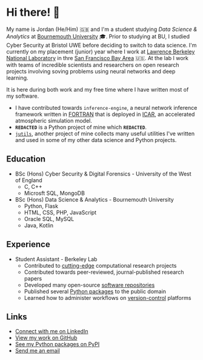 # Hi there! 👋

My name is Jordan (He/Him) :gb: and I'm a student studying _Data Science & Analytics_ at [Bournemouth University](https://en.wikipedia.org/wiki/Bournemouth_University) :mortar_board:. Prior to studying at BU, I studied Cyber Security at Bristol UWE before deciding to switch to data science. I'm currently on my placement (junior) year where I work at [Lawrence Berkeley National Laboratory](https://en.wikipedia.org/wiki/Lawrence_Berkeley_National_Laboratory) in thre [San Francisco Bay Area](https://www.google.com/maps/place/San+Francisco+Bay+Area) :us:. At the lab  I work with teams of incredible scientists and researchers on open research projects involving soving problems using neural networks and deep learning.

It is here during both work and my free time where I have written most of my software.
- I have contributed towards `inference-engine`, a neural network inference framework written in [FORTRAN](https://en.wikipedia.org/wiki/Fortran) that is deployed in [ICAR](https://ral.ucar.edu/solutions/products/intermediate-complexity-atmospheric-research-icar), an accelerated atmospheric simulation model.
- **`REDACTED`** is a Python project of mine which **`REDACTED`**.
- [`jutils`](https://github.com/JordanWelsman/jutils), another project of mine collects many useful utilities I've written and used in some of my other data science and Python projects.

## Education

- BSc (Hons) Cyber Security & Digital Forensics - University of the West of England
  - C, C++
  - Microsft SQL, MongoDB
- BSc (Hons) Data Science & Analytics - Bournemouth University
  - Python, Flask
  - HTML, CSS, PHP, JavaScript
  - Oracle SQL, MySQL
  - Java, Kotlin

## Experience

- Student Assistant - Berkeley Lab
  - Contributed to [cutting-edge](https://en.wikipedia.org/wiki/Perlmutter_(supercomputer)) computational research projects
  - Contributed towards peer-reviewed, journal-published research papers
  - Developed many open-source [software repositories](https://github.com/JordanWelsman?tab=repositories)
  - Published several [Python packages](https://pypi.org/user/welsman/) to the public domain
  - Learned how to administer workflows on [version-control](https://github.com) platforms

## Links

- [Connect with me on LinkedIn](https://linkedin.com/in/jordanwelsman/)
- [View my work on GitHub](https://github.com/JordanWelsman)
- [See my Python packages on PyPI](https://pypi.org/user/welsman)
- [Send me an email](mailto:jordan.welsman@outlook.com)

<!--
**JordanWelsman/JordanWelsman** is a ✨ _special_ ✨ repository because its `README.md` (this file) appears on your GitHub profile.

Here are some ideas to get you started:

- 🔭 I’m currently working on ...
- 🌱 I’m currently learning ...
- 👯 I’m looking to collaborate on ...
- 🤔 I’m looking for help with ...
- 💬 Ask me about ...
- 📫 How to reach me: ...
- 😄 Pronouns: ...
- ⚡ Fun fact: ...
-->
